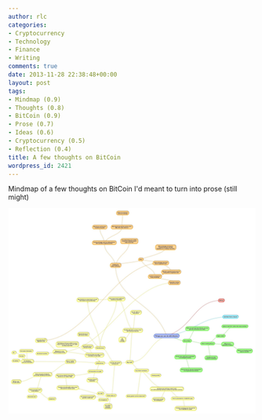 ```yaml
---
author: rlc
categories:
- Cryptocurrency
- Technology
- Finance
- Writing
comments: true
date: 2013-11-28 22:38:48+00:00
layout: post
tags:
- Mindmap (0.9)
- Thoughts (0.8)
- BitCoin (0.9)
- Prose (0.7)
- Ideas (0.6)
- Cryptocurrency (0.5)
- Reflection (0.4)
title: A few thoughts on BitCoin
wordpress_id: 2421
---
```


Mindmap of a few thoughts on BitCoin I'd meant to turn into prose (still might)

<!--more-->

[![20131128-173715.jpg](/assets/2013/11/20131128-173715.jpg)](/assets/2013/11/20131128-173715.jpg)